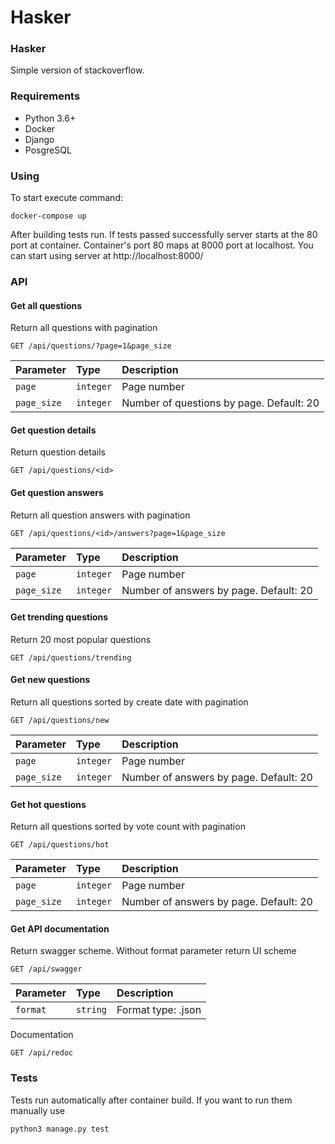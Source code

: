# Hasker


### Hasker

Simple version of stackoverflow.

### Requirements

 - Python 3.6+
 - Docker
 - Django
 - PosgreSQL

### Using

To start execute command:

```
docker-compose up
```  
After building tests run. 
If tests passed successfully server starts at the 80 port at container. Container's port 80 maps at 8000 port at localhost.
You can start using server at  http://localhost:8000/ 

### API

#### Get all questions

Return all questions with pagination

```http
GET /api/questions/?page=1&page_size
```
| Parameter | Type | Description |
| :--- | :--- | :--- |
| `page` | `integer` | Page number |
| `page_size` | `integer` | Number of questions by page. Default: 20 |

#### Get question details

Return question details

```http
GET /api/questions/<id>
```

#### Get question answers

Return all question answers with pagination

```http
GET /api/questions/<id>/answers?page=1&page_size
```
| Parameter | Type | Description |
| :--- | :--- | :--- |
| `page` | `integer` | Page number |
| `page_size` | `integer` | Number of answers by page. Default: 20 |


#### Get trending questions

Return 20 most popular questions 

```http
GET /api/questions/trending
```

#### Get new questions

Return all questions sorted by create date with pagination

```http
GET /api/questions/new
```

| Parameter | Type | Description |
| :--- | :--- | :--- |
| `page` | `integer` | Page number |
| `page_size` | `integer` | Number of answers by page. Default: 20 |


#### Get hot questions

Return all questions sorted by vote count with pagination

```http
GET /api/questions/hot
```

| Parameter | Type | Description |
| :--- | :--- | :--- |
| `page` | `integer` | Page number |
| `page_size` | `integer` | Number of answers by page. Default: 20 |

#### Get API documentation

Return  swagger scheme. Without format parameter return UI scheme

```http
GET /api/swagger
```

| Parameter | Type | Description |
| :--- | :--- | :--- |
| `format` | `string` | Format type: .json|.yaml |


Documentation

```http
GET /api/redoc
```

### Tests 

Tests run automatically after container build. If you want to run them manually use

```
python3 manage.py test 
```




